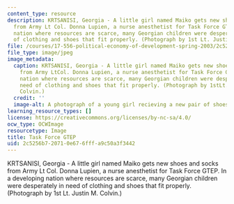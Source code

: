 ```yaml
---
content_type: resource
description: KRTSANISI, Georgia - A little girl named Maiko gets new shoes and socks
  from Army Lt Col. Donna Lupien, a nurse anesthetist for Task Force GTEP. In a developing
  nation where resources are scarce, many Georgian children were desperately in need
  of clothing and shoes that fit properly. (Photograph by 1st Lt. Justin M. Colvin.)
file: /courses/17-556-political-economy-of-development-spring-2003/2c5256b720710e676fffa9c50a3f3442_17-556s03.jpg
file_type: image/jpeg
image_metadata:
  caption: KRTSANISI, Georgia - A little girl named Maiko gets new shoes and socks
    from Army LtCol. Donna Lupien, a nurse anesthetist for Task Force GTEP. In a developing
    nation where resources are scarce, many Georgian children were desperately in
    need of clothing and shoes that fit properly. (Photograph by 1stLt. Justin M.
    Colvin.)
  credit: ''
  image-alt: A photograph of a young girl recieving a new pair of shoes and socks.
learning_resource_types: []
license: https://creativecommons.org/licenses/by-nc-sa/4.0/
ocw_type: OCWImage
resourcetype: Image
title: Task Force GTEP
uid: 2c5256b7-2071-0e67-6fff-a9c50a3f3442
---
```

KRTSANISI, Georgia - A little girl named Maiko gets new shoes and socks from Army Lt Col. Donna Lupien, a nurse anesthetist for Task Force GTEP. In a developing nation where resources are scarce, many Georgian children were desperately in need of clothing and shoes that fit properly. (Photograph by 1st Lt. Justin M. Colvin.)